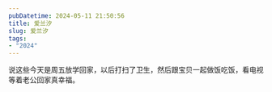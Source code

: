 ```yaml
---
pubDatetime: 2024-05-11 21:50:56
title: 爱兰汐
slug: 爱兰汐
tags:
- "2024"
---
```


说这些今天是周五放学回家，以后打扫了卫生，然后跟宝贝一起做饭吃饭，看电视等着老公回家真幸福。